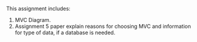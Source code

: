 This assignment includes:
1. MVC Diagram.
2. Assignment 5 paper explain reasons for choosing MVC
   and information for type of data, if a database is needed.
